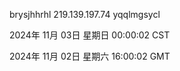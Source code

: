 brysjhhrhl 219.139.197.74 yqqlmgsycl

2024年 11月 03日 星期日 00:00:02 CST

2024年 11月 02日 星期六 16:00:02 GMT
